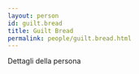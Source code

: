 ```yaml
---
layout: person
id: guilt.bread
title: Guilt Bread
permalink: people/guilt.bread.html
---
```


Dettagli della persona